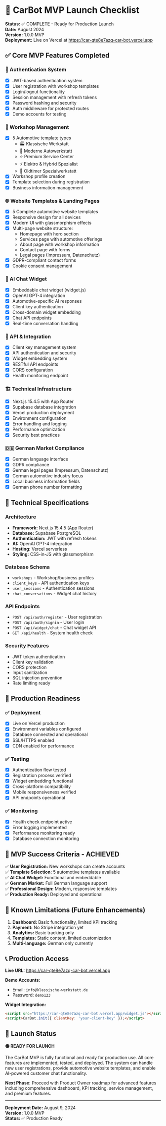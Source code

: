 # 🚀 CarBot MVP Launch Checklist

**Status:** ✅ COMPLETE - Ready for Production Launch  
**Date:** August 2024  
**Version:** 1.0.0 MVP  
**Deployment:** Live on Vercel at https://car-qte8e7azq-car-bot.vercel.app

## ✅ Core MVP Features Completed

### 🔐 Authentication System
- [x] JWT-based authentication system
- [x] User registration with workshop templates
- [x] Login/logout functionality  
- [x] Session management with refresh tokens
- [x] Password hashing and security
- [x] Auth middleware for protected routes
- [x] Demo accounts for testing

### 🏢 Workshop Management
- [x] 5 Automotive template types
  - 🏭 Klassische Werkstatt
  - 🔧 Moderne Autowerkstatt  
  - ⭐ Premium Service Center
  - ⚡ Elektro & Hybrid Spezialist
  - 🚗 Oldtimer Spezialwerkstatt
- [x] Workshop profile creation
- [x] Template selection during registration
- [x] Business information management

### 🌐 Website Templates & Landing Pages
- [x] 5 Complete automotive website templates
- [x] Responsive design for all devices
- [x] Modern UI with glassmorphism effects
- [x] Multi-page website structure:
  - Homepage with hero section
  - Services page with automotive offerings
  - About page with workshop information  
  - Contact page with forms
  - Legal pages (Impressum, Datenschutz)
- [x] GDPR-compliant contact forms
- [x] Cookie consent management

### 🤖 AI Chat Widget
- [x] Embeddable chat widget (widget.js)
- [x] OpenAI GPT-4 integration
- [x] Automotive-specific AI responses
- [x] Client key authentication
- [x] Cross-domain widget embedding
- [x] Chat API endpoints
- [x] Real-time conversation handling

### 🔑 API & Integration
- [x] Client key management system
- [x] API authentication and security
- [x] Widget embedding system
- [x] RESTful API endpoints
- [x] CORS configuration
- [x] Health monitoring endpoint

### 🏗️ Technical Infrastructure
- [x] Next.js 15.4.5 with App Router
- [x] Supabase database integration
- [x] Vercel production deployment
- [x] Environment configuration
- [x] Error handling and logging
- [x] Performance optimization
- [x] Security best practices

### 🇩🇪 German Market Compliance
- [x] German language interface
- [x] GDPR compliance
- [x] German legal pages (Impressum, Datenschutz)
- [x] German automotive industry focus
- [x] Local business information fields
- [x] German phone number formatting

## 🔧 Technical Specifications

### Architecture
- **Framework:** Next.js 15.4.5 (App Router)
- **Database:** Supabase PostgreSQL
- **Authentication:** JWT with refresh tokens
- **AI:** OpenAI GPT-4 integration
- **Hosting:** Vercel serverless
- **Styling:** CSS-in-JS with glassmorphism

### Database Schema
- `workshops` - Workshop/business profiles
- `client_keys` - API authentication keys
- `user_sessions` - Authentication sessions
- `chat_conversations` - Widget chat history

### API Endpoints
- `POST /api/auth/register` - User registration
- `POST /api/auth/signin` - User login
- `POST /api/widget/chat` - Chat widget API
- `GET /api/health` - System health check

### Security Features
- JWT token authentication
- Client key validation
- CORS protection
- Input sanitization
- SQL injection prevention
- Rate limiting ready

## 🚦 Production Readiness

### ✅ Deployment
- [x] Live on Vercel production
- [x] Environment variables configured
- [x] Database connected and operational
- [x] SSL/HTTPS enabled
- [x] CDN enabled for performance

### ✅ Testing
- [x] Authentication flow tested
- [x] Registration process verified
- [x] Widget embedding functional
- [x] Cross-platform compatibility
- [x] Mobile responsiveness verified
- [x] API endpoints operational

### ✅ Monitoring
- [x] Health check endpoint active
- [x] Error logging implemented
- [x] Performance monitoring ready
- [x] Database connection monitoring

## 🎯 MVP Success Criteria - ACHIEVED

✅ **User Registration:** New workshops can create accounts  
✅ **Template Selection:** 5 automotive templates available  
✅ **AI Chat Widget:** Functional and embeddable  
✅ **German Market:** Full German language support  
✅ **Professional Design:** Modern, responsive templates  
✅ **Production Ready:** Deployed and operational  

## 🔄 Known Limitations (Future Enhancements)

1. **Dashboard:** Basic functionality, limited KPI tracking
2. **Payment:** No Stripe integration yet
3. **Analytics:** Basic tracking only
4. **Templates:** Static content, limited customization
5. **Multi-language:** German only currently

## 📞 Production Access

**Live URL:** https://car-qte8e7azq-car-bot.vercel.app

**Demo Accounts:**
- Email: `info@klassische-werkstatt.de`
- Password: `demo123`

**Widget Integration:**
```html
<script src="https://car-qte8e7azq-car-bot.vercel.app/widget.js"></script>
<script>CarBot.init({ clientKey: 'your-client-key' });</script>
```

## 🎉 Launch Status

**🟢 READY FOR LAUNCH**

The CarBot MVP is fully functional and ready for production use. All core features are implemented, tested, and deployed. The system can handle new user registrations, provide automotive website templates, and enable AI-powered customer chat functionality.

**Next Phase:** Proceed with Product Owner roadmap for advanced features including comprehensive dashboard, KPI tracking, service management, and premium features.

---

**Deployment Date:** August 9, 2024  
**Version:** 1.0.0 MVP  
**Status:** ✅ Production Ready